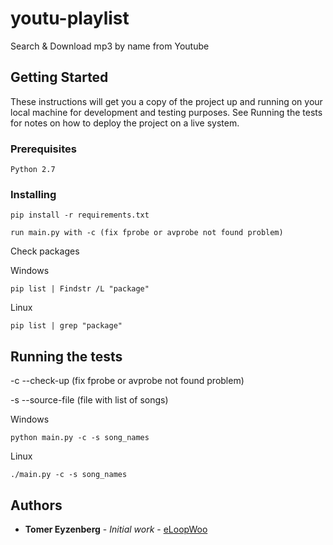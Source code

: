 # youtu-playlist
Search & Download mp3 by name from Youtube

## Getting Started

These instructions will get you a copy of the project up and running on your local machine for development and testing purposes. See Running the tests for notes on how to deploy the project on a live system.

### Prerequisites

```
Python 2.7
```

### Installing

```
pip install -r requirements.txt

run main.py with -c (fix fprobe or avprobe not found problem)
```

Check packages


Windows
```
pip list | Findstr /L "package"
```

Linux
```
pip list | grep "package"
```

## Running the tests

-c --check-up (fix fprobe or avprobe not found problem)

-s --source-file (file with list of songs)

Windows
```
python main.py -c -s song_names
```

Linux
```
./main.py -c -s song_names
```

## Authors

* **Tomer Eyzenberg** - *Initial work* - [eLoopWoo](https://github.com/eLoopWoo)
